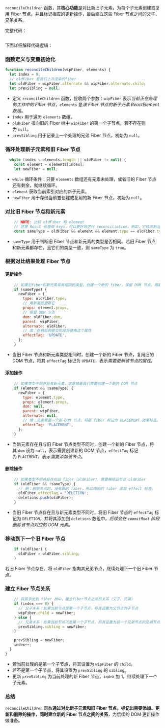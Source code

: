 `reconcileChildren` 函数，其**核心功能**是对比新旧子元素，为每个子元素创建或复用 Fiber 节点，并且标记相应的更新操作，最后建立这些 Fiber 节点之间的父子、兄弟关系。

完整代码：

```js

```


下面详细解释代码逻辑：

### 函数定义与变量初始化

```javascript
function reconcileChildren(wipFiber, elements) {
  let index = 0;
  // oldFiber 是我们上次渲染的fiber
  let oldFiber = wipFiber.alternate && wipFiber.alternate.child;
  let prevSibling = null;
```

- 定义 `reconcileChildren` 函数，接收两个参数：`wipFiber` 表示*当前正在处理的工作中的 Fiber 节点*，`elements` 是*该 Fiber 节点的新子元素 ReactElement 数组*。
- `index` 用于遍历 `elements` 数组。
- `oldFiber` 指向旧的 Fiber 树中 `wipFiber` 的第一个子节点，若不存在则为 `null`。
- `prevSibling` 用于记录上一个处理的兄弟 Fiber 节点，初始为 `null`。

### 循环处理新子元素和旧 Fiber 节点

```javascript
  while (index < elements.length || oldFiber != null) {
    const element = elements[index];
    let newFiber = null;
```

- `while` 循环条件：只要 `elements` 数组还有元素未处理，或者旧的 Fiber 节点还有剩余，就继续循环。
- `element` 获取当前索引对应的新子元素。
- `newFiber` 用于存储当前要创建或复用的新 Fiber 节点，初始为 `null`。

### 对比旧 Fiber 节点和新元素

```javascript
    // NOTE: 比较 oldFiber 和 element
    // 这里 React 也使用 keys，可以更好地进行 reconciliation。例如，它检测到当子元素在元素数组中位置变化时。
    const sameType = oldFiber && element && element.type == oldFiber.type;
```

- `sameType` 用于判断旧 Fiber 节点和新元素的类型是否相同。若旧 Fiber 节点和新元素都存在，且它们的类型一致，则 `sameType` 为 `true`。

### 根据对比结果处理 Fiber 节点

#### 更新操作

```javascript
    // 如果旧fiber和新元素具有相同的类型，创建一个新的 fiber，保留 DOM 节点，用新属性更新它
    if (sameType) {
      newFiber = {
        type: oldFiber.type,
        // 用新属性更新它
        props: element.props,
        // 保留 DOM 节点
        dom: oldFiber.dom,
        parent: wipFiber,
        alternate: oldFiber,
        // 改：在稍后的提交阶段将使用这个属性
        effectTag: 'UPDATE',
      };
    }
```

- 当旧 Fiber 节点和新元素类型相同时，创建一个新的 Fiber 节点，复用旧的 DOM 节点，将其 `effectTag` 标记为 `UPDATE`，表示*需要更新该节点的属性*。

#### 添加操作

```javascript
    // 如果类型不同并且有新元素，这意味着我们需要创建一个新的 DOM 节点
    if (element && !sameType) {
      newFiber = {
        type: element.type,
        props: element.props,
        dom: null,
        parent: wipFiber,
        alternate: null,
        // 增：元素需要一个新 DOM 节点，将新 fiber 标记为 PLACEMENT 效果标签。
        effectTag: 'PLACEMENT',
      };
    }
```

- 当新元素存在且与旧 Fiber 节点类型不同时，创建一个新的 Fiber 节点，将其 `dom` 设为 `null`，表示需要创建新的 DOM 节点，`effectTag` 标记为 `PLACEMENT`，表示*需要添加该节点*。

#### 删除操作

```javascript
    // 如果类型不同并且存在旧 fiber（oldFiber），需要移除旧节点 oldFiber
    if (oldFiber && !sameType) {
      // 删：删除节点时，没有新的 fiber，所以向旧的 fiber 添加 effect 标签。
      oldFiber.effectTag = 'DELETION';
      deletions.push(oldFiber);
    }
```

- 当旧 Fiber 节点存在且与新元素类型不同时，将旧 Fiber 节点的 `effectTag` 标记为 `DELETION`，并将其添加到 `deletions` 数组中，*后续会在 `commitRoot` 阶段删除该节点对应的 DOM 元素*。

### 移动到下一个旧 Fiber 节点

```javascript
    if (oldFiber) {
      oldFiber = oldFiber.sibling;
    }
```

若旧 Fiber 节点存在，将 `oldFiber` 指向其兄弟节点，继续处理下一个旧 Fiber 节点。

### 建立 Fiber 节点关系

```javascript
    // 将其添加到 fiber 树中，建立fiber节点之间的关系（父子、兄弟）
    if (index === 0) {
      // 父子关系：如果当前节点是第一个子节点，将其设置为父节点的子节点
      wipFiber.child = newFiber;
    } else {
      // 兄弟关系：如果当前节点不是第一个子节点，将其设置为前一个兄弟节点的兄弟节点
      prevSibling.sibling = newFiber;
    }

    prevSibling = newFiber;
    index++;
  }
}
```

- 若当前处理的是第一个子节点，将其设置为 `wipFiber` 的 `child`。
- 若不是第一个子节点，将其设置为 `prevSibling` 的 `sibling`。
- 更新 `prevSibling` 为当前处理的新 Fiber 节点，`index` 加 1，继续处理下一个子元素。

### 总结

`reconcileChildren` 函数**通过对比新子元素和旧 Fiber 节点，标记出需要添加、更新和删除的操作，同时建立新的 Fiber 节点之间的关系**，为后续的 DOM 更新操作做准备。